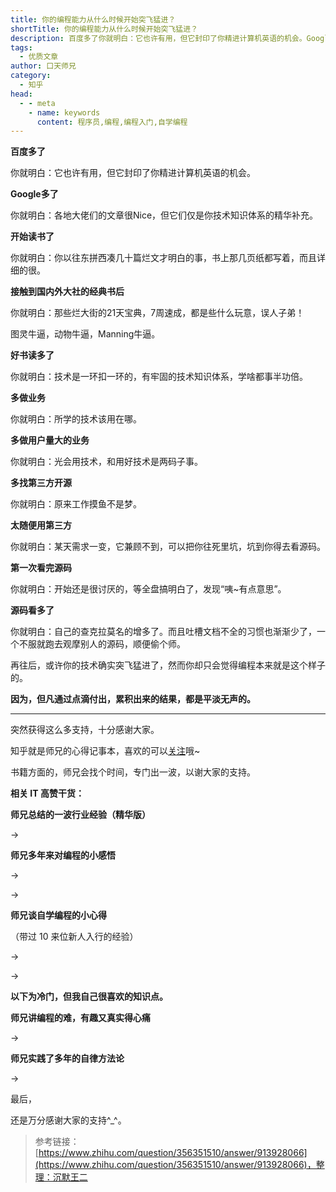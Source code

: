 ```yaml
---
title: 你的编程能力从什么时候开始突飞猛进？
shortTitle: 你的编程能力从什么时候开始突飞猛进？
description: 百度多了你就明白：它也许有用，但它封印了你精进计算机英语的机会。Google多了你就明白：各地大佬们的文…
tags:
  - 优质文章
author: 口天师兄
category:
  - 知乎
head:
  - - meta
    - name: keywords
      content: 程序员,编程,编程入门,自学编程
---
```


**百度多了**

你就明白：它也许有用，但它封印了你精进计算机英语的机会。

**Google多了**

你就明白：各地大佬们的文章很Nice，但它们仅是你技术知识体系的精华补充。

**开始读书了**

你就明白：你以往东拼西凑几十篇烂文才明白的事，书上那几页纸都写着，而且详细的很。

**接触到国内外大社的经典书后**

你就明白：那些烂大街的21天宝典，7周速成，都是些什么玩意，误人子弟！

图灵牛逼，动物牛逼，Manning牛逼。

**好书读多了**

你就明白：技术是一环扣一环的，有牢固的技术知识体系，学啥都事半功倍。

**多做业务**

你就明白：所学的技术该用在哪。

**多做用户量大的业务**

你就明白：光会用技术，和用好技术是两码子事。

**多找第三方开源**

你就明白：原来工作摸鱼不是梦。

**太随便用第三方**

你就明白：某天需求一变，它兼顾不到，可以把你往死里坑，坑到你得去看源码。

**第一次看完源码**

你就明白：开始还是很讨厌的，等全盘搞明白了，发现“咦~有点意思”。

**源码看多了**

你就明白：自己的查克拉莫名的增多了。而且吐槽文档不全的习惯也渐渐少了，一个不服就跑去观摩别人的源码，顺便偷个师。

再往后，或许你的技术确实突飞猛进了，然而你却只会觉得编程本来就是这个样子的。

**因为，但凡通过点滴付出，累积出来的结果，都是平淡无声的。**

* * *

突然获得这么多支持，十分感谢大家。

知乎就是师兄的心得记事本，喜欢的可以[关注](https://www.zhihu.com/people/guwensir/activities)哦~

书籍方面的，师兄会找个时间，专门出一波，以谢大家的支持。



**相关 IT 高赞干货：**

**师兄总结的一波行业经验（精华版）**

→

[](https://www.zhihu.com/question/312019918/answer/765332780)

**师兄多年来对编程的小感悟**

→

[](https://www.zhihu.com/question/59351128/answer/834831006)

→

[](https://www.zhihu.com/question/339068307/answer/851290983)

**师兄谈自学编程的小心得**

（带过 10 来位新人入行的经验）

→

[](https://www.zhihu.com/question/322693578/answer/933529176)

→

[](https://www.zhihu.com/question/25034235/answer/936438673)



**以下为冷门，但我自己很喜欢的知识点。**

**师兄讲编程的难，有趣又真实得心痛**

→

[](https://www.zhihu.com/question/22508677/answer/949693724)

**师兄实践了多年的自律方法论**

→

[](https://www.zhihu.com/question/37226968/answer/946211766)



最后，

还是万分感谢大家的支持^\_^。

>参考链接：[https://www.zhihu.com/question/356351510/answer/913928066](https://www.zhihu.com/question/356351510/answer/913928066)，整理：沉默王二
